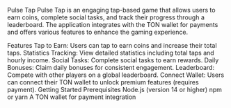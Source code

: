 Pulse Tap
Pulse Tap is an engaging tap-based game that allows users to earn coins, complete social tasks, and track their progress through a leaderboard. The application integrates with the TON wallet for payments and offers various features to enhance the gaming experience.

Features
Tap to Earn: Users can tap to earn coins and increase their total taps.
Statistics Tracking: View detailed statistics including total taps and hourly income.
Social Tasks: Complete social tasks to earn rewards.
Daily Bonuses: Claim daily bonuses for consistent engagement.
Leaderboard: Compete with other players on a global leaderboard.
Connect Wallet: Users can connect their TON wallet to unlock premium features (requires payment).
Getting Started
Prerequisites
Node.js (version 14 or higher)
npm or yarn
A TON wallet for payment integration

